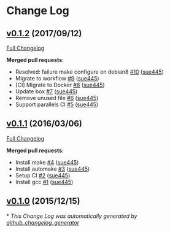 # Change Log

## [v0.1.2](https://github.com/sue445/itamae-plugin-recipe-tig/tree/v0.1.2) (2017/09/12)
[Full Changelog](https://github.com/sue445/itamae-plugin-recipe-tig/compare/v0.1.1...v0.1.2)

**Merged pull requests:**

- Resolved: failure make configure on debian8 [\#10](https://github.com/sue445/itamae-plugin-recipe-tig/pull/10) ([sue445](https://github.com/sue445))
- Migrate to workflow [\#9](https://github.com/sue445/itamae-plugin-recipe-tig/pull/9) ([sue445](https://github.com/sue445))
- \[CI\] Migrate to Docker [\#8](https://github.com/sue445/itamae-plugin-recipe-tig/pull/8) ([sue445](https://github.com/sue445))
- Update box [\#7](https://github.com/sue445/itamae-plugin-recipe-tig/pull/7) ([sue445](https://github.com/sue445))
- Remove unused file [\#6](https://github.com/sue445/itamae-plugin-recipe-tig/pull/6) ([sue445](https://github.com/sue445))
- Support parallels CI [\#5](https://github.com/sue445/itamae-plugin-recipe-tig/pull/5) ([sue445](https://github.com/sue445))

## [v0.1.1](https://github.com/sue445/itamae-plugin-recipe-tig/tree/v0.1.1) (2016/03/06)
[Full Changelog](https://github.com/sue445/itamae-plugin-recipe-tig/compare/v0.1.0...v0.1.1)

**Merged pull requests:**

- Install make [\#4](https://github.com/sue445/itamae-plugin-recipe-tig/pull/4) ([sue445](https://github.com/sue445))
- Install automake [\#3](https://github.com/sue445/itamae-plugin-recipe-tig/pull/3) ([sue445](https://github.com/sue445))
- Setup CI [\#2](https://github.com/sue445/itamae-plugin-recipe-tig/pull/2) ([sue445](https://github.com/sue445))
- Install gcc [\#1](https://github.com/sue445/itamae-plugin-recipe-tig/pull/1) ([sue445](https://github.com/sue445))

## [v0.1.0](https://github.com/sue445/itamae-plugin-recipe-tig/tree/v0.1.0) (2015/12/15)


\* *This Change Log was automatically generated by [github_changelog_generator](https://github.com/skywinder/Github-Changelog-Generator)*